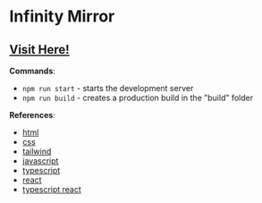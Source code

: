 # Infinity Mirror

## [Visit Here!](https://smudgecat123.github.io/infinity-mirror/)

**Commands**:
* `npm run start` - starts the development server
* `npm run build` - creates a production build in the "build" folder

**References**:
* [html](https://www.w3schools.com/tags/ref_byfunc.asp)
* [css](https://www.w3schools.com/cssref/index.php)
* [tailwind](https://tailwindcss.com/docs/aspect-ratio)
* [javascript](https://www.w3schools.com/jsref/default.asp)
* [typescript](https://www.typescriptlang.org/docs/handbook/intro.html)
* [react](https://react.dev/reference/react)
* [typescript react](https://react-typescript-cheatsheet.netlify.app/docs/basic/getting-started/basic_type_example)
